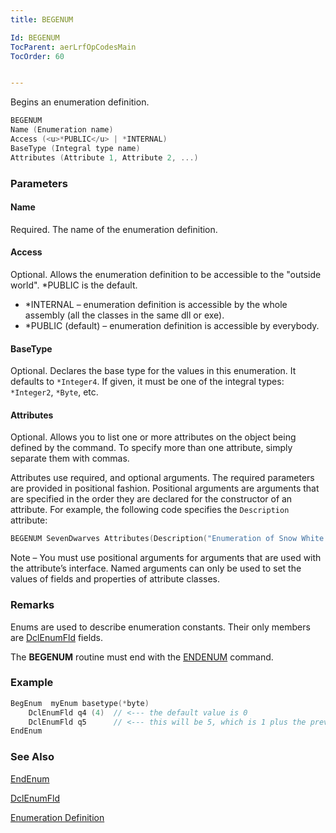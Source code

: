 ```yaml
---
title: BEGENUM

Id: BEGENUM
TocParent: aerLrfOpCodesMain
TocOrder: 60


---
```


Begins an enumeration definition.

```c
BEGENUM 
Name (Enumeration name)
Access (<u>*PUBLIC</u> | *INTERNAL)
BaseType (Integral type name)
Attributes (Attribute 1, Attribute 2, ...)
```

### Parameters

#### Name

Required. The name of the enumeration definition.

#### Access

Optional. Allows the enumeration definition to be accessible to the "outside world". *PUBLIC is the default.

- *INTERNAL – enumeration definition is accessible by the whole assembly (all the classes in the same dll or exe).
- *PUBLIC (default) – enumeration definition is accessible by everybody.

#### BaseType

Optional. Declares the base type for the values in this enumeration. It defaults to `*Integer4`. If given, it must be one of the integral types: `*Integer2`, `*Byte`, etc.

#### Attributes

Optional. Allows you to list one or more attributes on the object being defined by the command. To specify more than one attribute, simply separate them with commas.

Attributes use required, and optional arguments. The required parameters are provided in positional fashion. Positional arguments are arguments that are specified in the order they are declared for the constructor of an attribute. For example, the following code specifies the `Description` attribute:

```c
BEGENUM SevenDwarves Attributes(Description("Enumeration of Snow White's 7 dwarf friends"))
```

Note &#8211; You must use positional arguments for arguments that are used with the attribute’s interface. Named arguments can only be used to set the values of fields and properties of attribute classes.

### Remarks

Enums are used to describe enumeration constants. Their only members are [DclEnumFld](DCLENUMFLD.html) fields.

The **BEGENUM** routine must end with the [ENDENUM](ENDENUM.html) command.

### Example

```c
BegEnum  myEnum basetype(*byte) 
    DclEnumFld q4 (4)  // <--- the default value is 0
    DclEnumFld q5      // <--- this will be 5, which is 1 plus the previous one
EndEnum
```

### See Also

[EndEnum](ENDENUM.html)

[DclEnumFld](DCLENUMFLD.html)

[Enumeration Definition](ecrConEnumerationsOverview.html)
